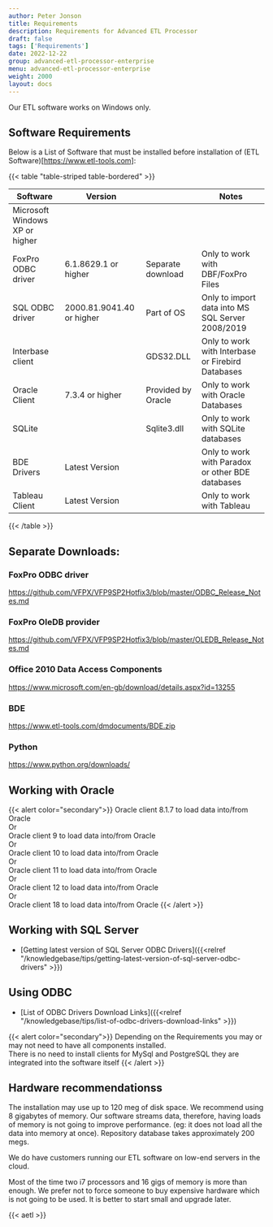 ```yaml
---
author: Peter Jonson
title: Requirements
description: Requirements for Advanced ETL Processor
draft: false
tags: ['Requirements']
date: 2022-12-22
group: advanced-etl-processor-enterprise
menu: advanced-etl-processor-enterprise
weight: 2000
layout: docs
---
```


Our ETL software works on Windows only.

## Software Requirements

Below is a List of Software that must be installed before installation of (ETL Software)[https://www.etl-tools.com]:

{{< table "table-striped table-bordered" >}}

| Software                       | Version                   |                    | Notes                                             |
| ------------------------------ | ------------------------- | ------------------ | ------------------------------------------------- |
| Microsoft Windows XP or higher |                           |                    |
| FoxPro ODBC driver             | 6.1.8629.1 or higher      | Separate download  | Only to work with DBF/FoxPro Files                |
| SQL ODBC driver                | 2000.81.9041.40 or higher | Part of OS         | Only to import data into MS SQL Server 2008/2019  |
| Interbase client               |                           | GDS32.DLL          | Only to work with Interbase or Firebird Databases |
| Oracle Client                  | 7.3.4 or higher           | Provided by Oracle | Only to work with Oracle Databases                |
| SQLite                         |                           | Sqlite3.dll        | Only to work with SQLite databases                |
| BDE Drivers                    | Latest Version            |                    | Only to work with Paradox or other BDE databases  |
| Tableau Client                 | Latest Version            |                    | Only to work with Tableau                         |

{{< /table >}}

## Separate Downloads:

### FoxPro ODBC driver

https://github.com/VFPX/VFP9SP2Hotfix3/blob/master/ODBC_Release_Notes.md

### FoxPro OleDB provider

https://github.com/VFPX/VFP9SP2Hotfix3/blob/master/OLEDB_Release_Notes.md

### Office 2010 Data Access Components

https://www.microsoft.com/en-gb/download/details.aspx?id=13255

### BDE

https://www.etl-tools.com/dmdocuments/BDE.zip

### Python

https://www.python.org/downloads/

## Working with Oracle

{{< alert color="secondary">}}
Oracle client 8.1.7 to load data into/from Oracle\
Or\
Oracle client 9 to load data into/from Oracle\
Or\
Oracle client 10 to load data into/from Oracle\
Or\
Oracle client 11 to load data into/from Oracle\
Or\
Oracle client 12 to load data into/from Oracle\
Or\
Oracle client 18 to load data into/from Oracle
{{< /alert >}}

## Working with SQL Server

- [Getting latest version of SQL Server ODBC Drivers]({{<relref "/knowledgebase/tips/getting-latest-version-of-sql-server-odbc-drivers" >}})

## Using ODBC

- [List of ODBC Drivers Download Links]({{<relref "/knowledgebase/tips/list-of-odbc-drivers-download-links" >}})

{{< alert color="secondary">}}
Depending on the Requirements you may or may not need to have all components installed. \
There is no need to install clients for MySql and PostgreSQL they are integrated into the software itself
{{< /alert >}}

## Hardware recommendationss

The installation may use up to 120 meg of disk space.
We recommend using 8 gigabytes of memory.
Our software streams data, therefore, having loads of memory is not going to improve performance.
(eg: it does not load all the data into memory at once).
Repository database takes approximately 200 megs.

We do have customers running our ETL software on low-end servers in the cloud.

Most of the time two i7 processors and 16 gigs of memory is more than enough.
We prefer not to force someone to buy expensive hardware which is not going to be used.
It is better to start small and upgrade later.

{{< aetl >}}
